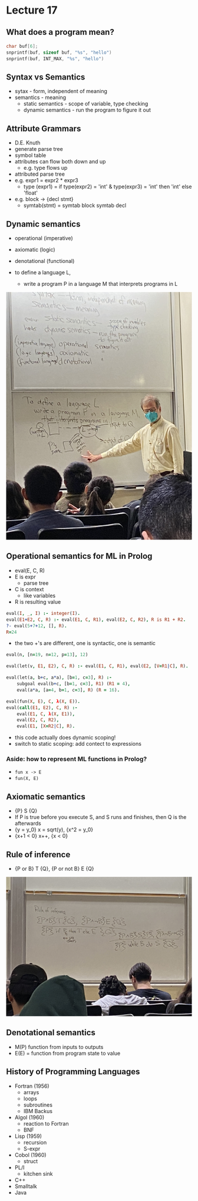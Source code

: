 # Lecture 17

## What does a program mean?
```cpp
char buf[6];
snprintf(buf, sizeof buf, "%s", "hello")
snprintf(buf, INT_MAX, "%s", "hello")
```

## Syntax vs Semantics
- sytax - form, independent of meaning
- semantics - meaning
  - static semantics - scope of variable, type checking
  - dynamic semantics - run the program to figure it out

## Attribute Grammars
- D.E. Knuth
- generate parse tree
- symbol table
- attributes can flow both down and up
  - e.g. type flows up
- attributed parse tree
- e.g. expr1 = expr2 * expr3
  - type (expr1) = if type(expr2) = 'int' & type(expr3) = 'int' then 'int' else 'float'
- e.g. block -> {decl stmt}
  - symtab(stmt) = symtab block symtab decl

## Dynamic semantics
- operational (imperative)
- axiomatic (logic)
- denotational (functional)

- to define a language L,
  - write a program P in a language M that interprets programs in L
<img src="images/IMG_3095.JPG">

## Operational semantics for ML in Prolog
- eval(E, C, R)
- E is expr
  - parse tree
- C is context
  - like variables
- R is resulting value
```prolog
eval(I, _, I) :- integer(I).
eval(E1+E2, C, R) :- eval(E1, C, R1), eval(E2, C, R2), R is R1 + R2.
?- eval(5+7+12, [], R).
R=24
```
- the two +'s are different, one is syntactic, one is semantic
```prolog
eval(n, [n=19, n=12, p=13], 12)
```
```prolog
eval(let(v, E1, E2), C, R) :- eval(E1, C, R1), eval(E2, [V=R1|C], R).
```
```prolog
eval(let(a, b+c, a*a), [b=1, c=3], R) :- 
    subgoal eval(b+c, [b=1, c=3], R1) (R1 = 4),
    eval(a*a, [a=4, b=1, c=3], R) (R = 16).
```
```prolog
eval(fun(X, E), C, λ(X, E)).
eval(call(E1, E2), C, R) :- 
    eval(E1, C, λ(X, E1)),
    eval(E2, C, R2),
    eval(E1, [X=R2|C], R).
```
- this code actually does dynamic scoping!
- switch to static scoping: add contect to expressions

### Aside: how to represent ML functions in Prolog?
- `fun x -> E`
- `fun(X, E)`

## Axiomatic semantics
- {P} S {Q}
- If P is true before you execute S, and S runs and finishes, then Q is the afterwards
- {y = y_0} x = sqrt(y), {x^2 = y_0}
- {x+1 < 0} x++, {x < 0}

## Rule of inference
- {P or B} T {Q}, {P or not B} E {Q}
<img src="images/IMG_3097.JPG">

## Denotational semantics
- M(P) function from inputs to outputs
- E(E) = function from program state to value

## History of Programming Languages
- Fortran (1956)
  - arrays
  - loops
  - subroutines
  - IBM Backus
- Algol (1960)
  - reaction to Fortran
  - BNF
- Lisp (1959)
  - recursion
  - S-expr
- Cobol (1960)
  - struct
- PL/I
  - kitchen sink
- C++
- Smalltalk
- Java
